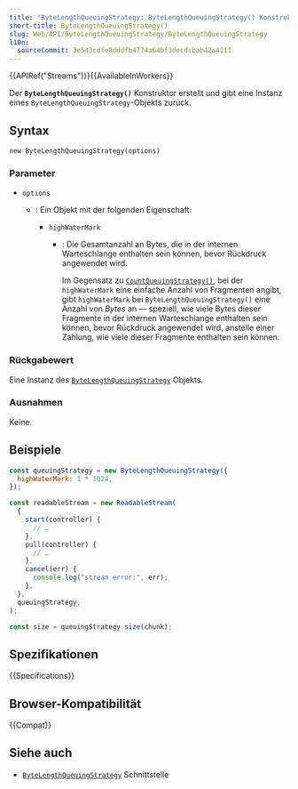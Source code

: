 ```yaml
---
title: "ByteLengthQueuingStrategy: ByteLengthQueuingStrategy() Konstruktor"
short-title: ByteLengthQueuingStrategy()
slug: Web/API/ByteLengthQueuingStrategy/ByteLengthQueuingStrategy
l10n:
  sourceCommit: 3e543cdfe8dddfb4774a64bf3decdcbab42a4111
---
```


{{APIRef("Streams")}}{{AvailableInWorkers}}

Der **`ByteLengthQueuingStrategy()`** Konstruktor erstellt und gibt eine Instanz eines `ByteLengthQueuingStrategy`-Objekts zurück.

## Syntax

```js-nolint
new ByteLengthQueuingStrategy(options)
```

### Parameter

- `options`

  - : Ein Objekt mit der folgenden Eigenschaft:

    - `highWaterMark`

      - : Die Gesamtanzahl an Bytes, die in der internen Warteschlange enthalten sein können, bevor Rückdruck angewendet wird.

        Im Gegensatz zu [`CountQueuingStrategy()`](/de/docs/Web/API/CountQueuingStrategy/CountQueuingStrategy), bei der `highWaterMark` eine einfache Anzahl von Fragmenten angibt, gibt `highWaterMark` bei `ByteLengthQueuingStrategy()` eine Anzahl von _Bytes_ an — speziell, wie viele Bytes dieser Fragmente in der internen Warteschlange enthalten sein können, bevor Rückdruck angewendet wird, anstelle einer Zählung, wie viele dieser Fragmente enthalten sein können.

### Rückgabewert

Eine Instanz des [`ByteLengthQueuingStrategy`](/de/docs/Web/API/ByteLengthQueuingStrategy) Objekts.

### Ausnahmen

Keine.

## Beispiele

```js
const queuingStrategy = new ByteLengthQueuingStrategy({
  highWaterMark: 1 * 1024,
});

const readableStream = new ReadableStream(
  {
    start(controller) {
      // …
    },
    pull(controller) {
      // …
    },
    cancel(err) {
      console.log("stream error:", err);
    },
  },
  queuingStrategy,
);

const size = queuingStrategy.size(chunk);
```

## Spezifikationen

{{Specifications}}

## Browser-Kompatibilität

{{Compat}}

## Siehe auch

- [`ByteLengthQueuingStrategy`](/de/docs/Web/API/ByteLengthQueuingStrategy) Schnittstelle
